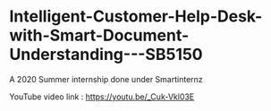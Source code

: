 # Intelligent-Customer-Help-Desk-with-Smart-Document-Understanding---SB5150
A 2020 Summer internship done under Smartinternz

YouTube video link : https://youtu.be/_Cuk-Vkl03E
